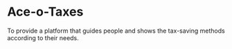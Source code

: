# Ace-o-Taxes

To provide a platform that guides people and shows the tax-saving methods according to their needs.
